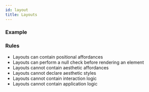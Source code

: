 ```yaml
---
id: layout
title: Layouts
---
```


### Example
### Rules
* Layouts can contain positional affordances
* Layouts can perform a null check before rendering an element
* Layouts cannot contain aesthetic affordances
* Layouts cannot declare aesthetic styles
* Layouts cannot contain interaction logic
* Layouts cannot contain application logic


